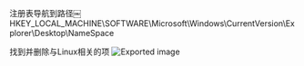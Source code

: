 注册表导航到路径￼HKEY_LOCAL_MACHINE\SOFTWARE\Microsoft\Windows\CurrentVersion\Explorer\Desktop\NameSpace

找到并删除与Linux相关的项
 ![Exported image](Exported%20image%2020250510135640-0.png)